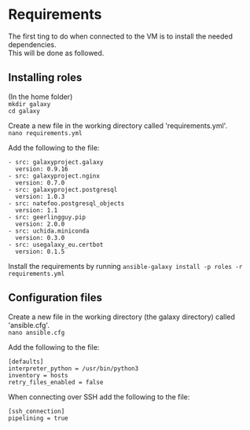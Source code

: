 # Requirements
The first ting to do when connected to the VM is to install the needed dependencies. <br>
This will be done as followed.

## Installing roles
(In the home folder) <br>
```mkdir galaxy``` <br>
```cd galaxy``` <br>

Create a new file in the working directory called 'requirements.yml'. <br>
```nano requirements.yml```

Add the following to the file:
```
- src: galaxyproject.galaxy
  version: 0.9.16
- src: galaxyproject.nginx
  version: 0.7.0
- src: galaxyproject.postgresql
  version: 1.0.3
- src: natefoo.postgresql_objects
  version: 1.1
- src: geerlingguy.pip
  version: 2.0.0
- src: uchida.miniconda
  version: 0.3.0
- src: usegalaxy_eu.certbot
  version: 0.1.5
```

Install the requirements by running ```ansible-galaxy install -p roles -r requirements.yml```


## Configuration files
Create a new file in the working directory (the galaxy directory) called 'ansible.cfg'. <br>
```nano ansible.cfg```

Add the following to the file:
```
[defaults]
interpreter_python = /usr/bin/python3
inventory = hosts
retry_files_enabled = false
```

When connecting over SSH add the following to the file: 
```
[ssh_connection]
pipelining = true
```

